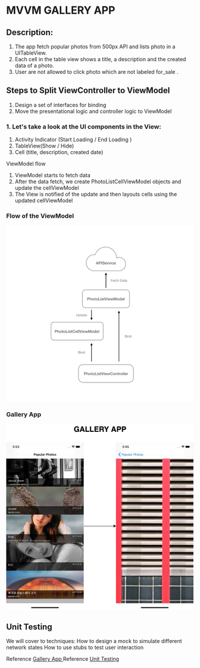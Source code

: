 # MVVM GALLERY APP

## Description: 

1. The app fetch popular photos from 500px API and lists photo in a UITableView.  
2. Each cell in the table view shows a title, a description and the created data of a photo.  
3. User are not allowed to click photo which are not labeled for_sale .  

## Steps to Split ViewController to ViewModel
1. Design  a set of interfaces for binding
2. Move the presentational logic and controller logic to ViewModel

### 1. Let's take a look at the UI components in the View: 

1. Activity Indicator (Start Loading / End Loading )
2. TableView(Show / Hide)
3. Cell (title, description, created date)

ViewModel flow

1. ViewModel starts to fetch data
2. After the data fetch, we create PhotoListCellViewModel objects and update the cellViewModel
3. The View is notified of the update and then  layouts cells using the updated cellViewModel


### Flow of the ViewModel
![Flow](https://github.com/viktorHbenitez//MVVM-GALLERY-APP/blob/master/Sketch/flow.png)  

### Gallery App
![Version 1](https://github.com/viktorHbenitez//MVVM-GALLERY-APP/blob/master/Sketch/GalleryApp.jpg)  

## Unit Testing

We will cover to techniques:
How to design a mock to simulate different network states
How to use stubs to test user interaction


Reference  [Gallery App ](https://medium.com/flawless-app-stories/how-to-use-a-model-view-viewmodel-architecture-for-ios-46963c67be1b/)
Reference  [Unit Testing](https://medium.com/flawless-app-stories/applying-unit-tests-to-mvvm-with-swift-ba5a79df8a18)
